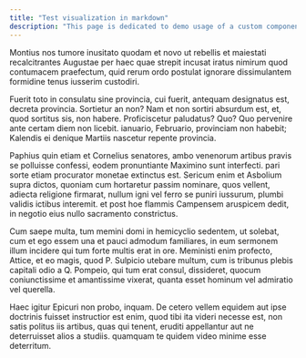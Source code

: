 ```yaml
---
title: "Test visualization in markdown"
description: "This page is dedicated to demo usage of a custom components (here a dataviz component) inside Markdown"
---
```

Montius nos tumore inusitato quodam et novo ut rebellis et maiestati recalcitrantes Augustae per haec quae strepit incusat iratus nimirum quod contumacem praefectum, quid rerum ordo postulat ignorare dissimulantem formidine tenus iusserim custodiri.


<BarChart
  color="#fcac0c"
  width="800"
  height="450"
  marginLeft="40"
  marginRight="20"
  marginTop="20"
  marginBottom="30"
  xTitle="Letter"
  yTitle="Frequency"
  yUnit="%"
  yDivide="10"
  xData="A,B,C,D,E,F,G,H,I,J,K,L,M,N,O,P,Q,R,S,T,U,V,W,X,Y,Z"
  yData="0.08167,0.01492,0.02782,0.04253,0.12702,0.02288,0.02015,0.06094,0.06966,0.00153,0.00772,0.04025,0.02406,0.06749,0.07507,0.01929,0.00095,0.05987,0.06327,0.09056,0.02758,0.00978,0.02360,0.00150,0.01974,0.00074"
/>

Fuerit toto in consulatu sine provincia, cui fuerit, antequam designatus est, decreta provincia. Sortietur an non? Nam et non sortiri absurdum est, et, quod sortitus sis, non habere. Proficiscetur paludatus? Quo? Quo pervenire ante certam diem non licebit. ianuario, Februario, provinciam non habebit; Kalendis ei denique Martiis nascetur repente provincia.

Paphius quin etiam et Cornelius senatores, ambo venenorum artibus pravis se polluisse confessi, eodem pronuntiante Maximino sunt interfecti. pari sorte etiam procurator monetae extinctus est. Sericum enim et Asbolium supra dictos, quoniam cum hortaretur passim nominare, quos vellent, adiecta religione firmarat, nullum igni vel ferro se puniri iussurum, plumbi validis ictibus interemit. et post hoe flammis Campensem aruspicem dedit, in negotio eius nullo sacramento constrictus.

Cum saepe multa, tum memini domi in hemicyclio sedentem, ut solebat, cum et ego essem una et pauci admodum familiares, in eum sermonem illum incidere qui tum forte multis erat in ore. Meministi enim profecto, Attice, et eo magis, quod P. Sulpicio utebare multum, cum is tribunus plebis capitali odio a Q. Pompeio, qui tum erat consul, dissideret, quocum coniunctissime et amantissime vixerat, quanta esset hominum vel admiratio vel querella.

Haec igitur Epicuri non probo, inquam. De cetero vellem equidem aut ipse doctrinis fuisset instructior est enim, quod tibi ita videri necesse est, non satis politus iis artibus, quas qui tenent, eruditi appellantur aut ne deterruisset alios a studiis. quamquam te quidem video minime esse deterritum.

